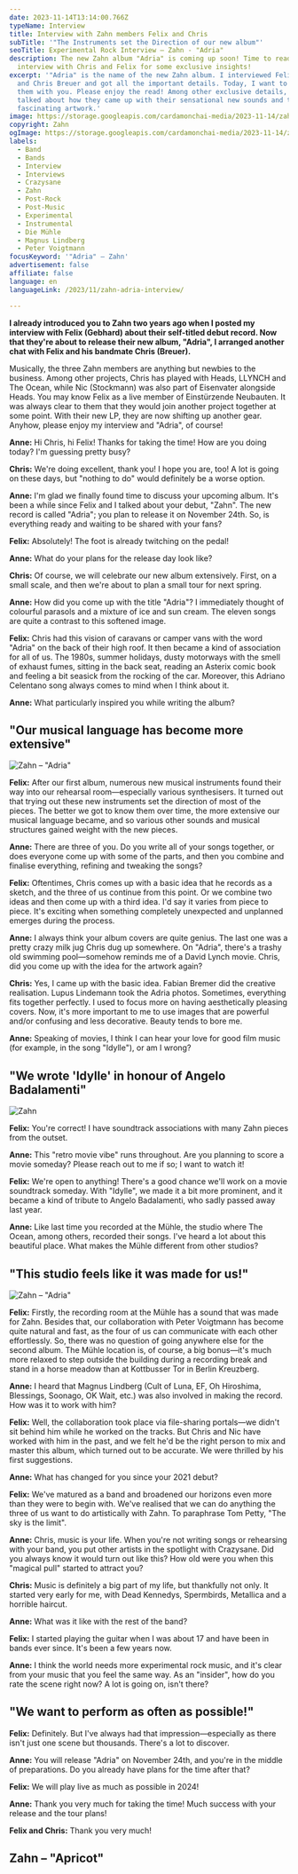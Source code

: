 ```yaml
---
date: 2023-11-14T13:14:00.766Z
typeName: Interview
title: Interview with Zahn members Felix and Chris
subTitle: '"The Instruments set the Direction of our new album"'
seoTitle: Experimental Rock Interview – Zahn - "Adria"
description: The new Zahn album "Adria" is coming up soon! Time to read my
  interview with Chris and Felix for some exclusive insights!
excerpt: '"Adria" is the name of the new Zahn album. I interviewed Felix Gebhard
  and Chris Breuer and got all the important details. Today, I want to share
  them with you. Please enjoy the read! Among other exclusive details, the two
  talked about how they came up with their sensational new sounds and the
  fascinating artwork.'
image: https://storage.googleapis.com/cardamonchai-media/2023-11-14/zahn-adria-interview-2-jpg-imagine-181818_656063_1024_768/640.webp
copyright: Zahn
ogImage: https://storage.googleapis.com/cardamonchai-media/2023-11-14/zahn-adria-interview-og-jpg-imagine-081818_8c7f7a_1200_628/640.webp
labels:
  - Band
  - Bands
  - Interview
  - Interviews
  - Crazysane
  - Zahn
  - Post-Rock
  - Post-Music
  - Experimental
  - Instrumental
  - Die Mühle
  - Magnus Lindberg
  - Peter Voigtmann
focusKeyword: '"Adria" – Zahn'
advertisement: false
affiliate: false
language: en
languageLink: /2023/11/zahn-adria-interview/

---
```


**I already introduced you to Zahn two years ago when I posted my interview with Felix (Gebhard) about their self-titled debut record. Now that they're about to release their new album, "Adria", I arranged another chat with Felix and his bandmate Chris (Breuer).**

Musically, the three Zahn members are anything but newbies to the business. Among other projects, Chris has played with Heads, LLYNCH and The Ocean, while Nic (Stockmann) was also part of Eisenvater alongside Heads. You may know Felix as a live member of Einstürzende Neubauten. It was always clear to them that they would join another project together at some point. With their new LP, they are now shifting up another gear. Anyhow, please enjoy my interview and "Adria", of course!

**Anne:** Hi Chris, hi Felix! Thanks for taking the time! How are you doing today? I'm guessing pretty busy?

**Chris:** We're doing excellent, thank you! I hope you are, too! A lot is going on these days, but "nothing to do" would definitely be a worse option.

**Anne:** I'm glad we finally found time to discuss your upcoming album. It's been a while since Felix and I talked about your debut, "Zahn". The new record is called "Adria"; you plan to release it on November 24th. So, is everything ready and waiting to be shared with your fans?

**Felix:** Absolutely! The foot is already twitching on the pedal!

**Anne:** What do your plans for the release day look like?

**Chris:** Of course, we will celebrate our new album extensively. First, on a small scale, and then we're about to plan a small tour for next spring.

**Anne:** How did you come up with the title "Adria"? I immediately thought of colourful parasols and a mixture of ice and sun cream. The eleven songs are quite a contrast to this softened image.

**Felix:** Chris had this vision of caravans or camper vans with the word "Adria" on the back of their high roof. It then became a kind of association for all of us. The 1980s, summer holidays, dusty motorways with the smell of exhaust fumes, sitting in the back seat, reading an Asterix comic book and feeling a bit seasick from the rocking of the car. Moreover, this Adriano Celentano song always comes to mind when I think about it.

**Anne:** What particularly inspired you while writing the album?

## "Our musical language has become more extensive"

![Zahn – "Adria"](https://storage.googleapis.com/cardamonchai-media/2023-11-14/zahn-adria-interview-1-jpg-imagine-8898a8_868d8d_1024_768/640.webp 'Zahn – "Adria"')

**Felix:** After our first album, numerous new musical instruments found their way into our rehearsal room—especially various synthesisers. It turned out that trying out these new instruments set the direction of most of the pieces. The better we got to know them over time, the more extensive our musical language became, and so various other sounds and musical structures gained weight with the new pieces.

**Anne:** There are three of you. Do you write all of your songs together, or does everyone come up with some of the parts, and then you combine and finalise everything, refining and tweaking the songs?

**Felix:** Oftentimes, Chris comes up with a basic idea that he records as a sketch, and the three of us continue from this point. Or we combine two ideas and then come up with a third idea. I'd say it varies from piece to piece. It's exciting when something completely unexpected and unplanned emerges during the process.

**Anne:** I always think your album covers are quite genius. The last one was a pretty crazy milk jug Chris dug up somewhere. On "Adria", there's a trashy old swimming pool—somehow reminds me of a David Lynch movie. Chris, did you come up with the idea for the artwork again?

**Chris:** Yes, I came up with the basic idea. Fabian Bremer did the creative realisation. Lupus Lindemann took the Adria photos. Sometimes, everything fits together perfectly. I used to focus more on having aesthetically pleasing covers. Now, it's more important to me to use images that are powerful and/or confusing and less decorative. Beauty tends to bore me.

**Anne:** Speaking of movies, I think I can hear your love for good film music (for example, in the song "Idylle"), or am I wrong?

## "We wrote 'Idylle' in honour of Angelo Badalamenti"

![Zahn](https://storage.googleapis.com/cardamonchai-media/2023-11-14/zahn-adria-interview-jpg-imagine-080808_7c7e7b_1024_768/640.webp 'Zahn')

**Felix:** You're correct! I have soundtrack associations with many Zahn pieces from the outset.

**Anne:** This "retro movie vibe" runs throughout. Are you planning to score a movie someday? Please reach out to me if so; I want to watch it!

**Felix:** We're open to anything! There's a good chance we'll work on a movie soundtrack someday. With "Idylle", we made it a bit more prominent, and it became a kind of tribute to Angelo Badalamenti, who sadly passed away last year.

**Anne:** Like last time you recorded at the Mühle, the studio where The Ocean, among others, recorded their songs. I've heard a lot about this beautiful place. What makes the Mühle different from other studios?

## "This studio feels like it was made for us!"

![Zahn – "Adria"](https://storage.googleapis.com/cardamonchai-media/2023-11-14/zahn-adria-interview-3-jpg-imagine-181818_87655c_1024_768/640.webp 'Zahn – "Adria"')

**Felix:** Firstly, the recording room at the Mühle has a sound that was made for Zahn. Besides that, our collaboration with Peter Voigtmann has become quite natural and fast, as the four of us can communicate with each other effortlessly. So, there was no question of going anywhere else for the second album. The Mühle location is, of course, a big bonus—it's much more relaxed to step outside the building during a recording break and stand in a horse meadow than at Kottbusser Tor in Berlin Kreuzberg.

**Anne:** I heard that Magnus Lindberg (Cult of Luna, EF, Oh Hiroshima, Blessings, Soonago, OK Wait, etc.) was also involved in making the record. How was it to work with him?

**Felix:** Well, the collaboration took place via file-sharing portals—we didn't sit behind him while he worked on the tracks. But Chris and Nic have worked with him in the past, and we felt he'd be the right person to mix and master this album, which turned out to be accurate. We were thrilled by his first suggestions.

**Anne:** What has changed for you since your 2021 debut?

**Felix:** We've matured as a band and broadened our horizons even more than they were to begin with. We've realised that we can do anything the three of us want to do artistically with Zahn. To paraphrase Tom Petty, "The sky is the limit".

**Anne:** Chris, music is your life. When you're not writing songs or rehearsing with your band, you put other artists in the spotlight with Crazysane. Did you always know it would turn out like this? How old were you when this "magical pull" started to attract you?

**Chris:** Music is definitely a big part of my life, but thankfully not only. It started very early for me, with Dead Kennedys, Spermbirds, Metallica and a horrible haircut.

**Anne:** What was it like with the rest of the band?

**Felix:** I started playing the guitar when I was about 17 and have been in bands ever since. It's been a few years now.

**Anne:** I think the world needs more experimental rock music, and it's clear from your music that you feel the same way. As an "insider", how do you rate the scene right now? A lot is going on, isn't there?

## "We want to perform as often as possible!"

**Felix:** Definitely. But I've always had that impression—especially as there isn't just one scene but thousands. There's a lot to discover.

**Anne:** You will release "Adria" on November 24th, and you're in the middle of preparations. Do you already have plans for the time after that?

**Felix:** We will play live as much as possible in 2024!

**Anne:** Thank you very much for taking the time! Much success with your release and the tour plans!

**Felix and Chris:** Thank you very much!

## Zahn – "Apricot"

<YouTube id="vKaC46eWrXI" />
